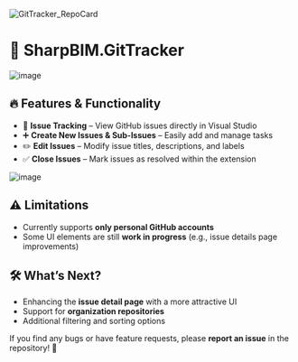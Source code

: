 ![GitTracker_RepoCard](https://github.com/user-attachments/assets/6cf0303f-2aab-4887-a84a-8a5416991d2f)


# 🚀 SharpBIM.GitTracker

![image](https://github.com/user-attachments/assets/83bfad31-5ddc-4ffc-b2ca-e75c0af3b965)

## 🔥 Features & Functionality  
- 📌 **Issue Tracking** – View GitHub issues directly in Visual Studio  
- ➕ **Create New Issues & Sub-Issues** – Easily add and manage tasks  
- ✏️ **Edit Issues** – Modify issue titles, descriptions, and labels  
- ✅ **Close Issues** – Mark issues as resolved within the extension  

![image](https://github.com/user-attachments/assets/e928d04a-a33f-42f3-b0dd-c17246396f36)

## ⚠️ Limitations  
- Currently supports **only personal GitHub accounts**  
- Some UI elements are still **work in progress** (e.g., issue details page improvements)  

## 🛠️ What’s Next?  
- Enhancing the **issue detail page** with a more attractive UI  
- Support for **organization repositories**  
- Additional filtering and sorting options  

If you find any bugs or have feature requests, please **report an issue** in the repository! 🚀  
